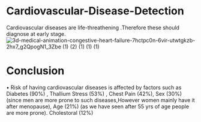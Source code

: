 # Cardiovascular-Disease-Detection
Cardiovascular diseases are life-threathening .Therefore these should diagnose at early stage.
![3d-medical-animation-congestive-heart-failure-7hctpc0n-6vir-utwtgkzb-2hx7_g2QpogN1_3Zbe (1) (2) (1) (1) (1)](https://user-images.githubusercontent.com/68476475/114936169-af953000-9e59-11eb-83c9-72b18c0b6e83.gif)

# Conclusion
   • Risk of having cardiovascular diseases is affected by factors such as Diabetes (90%) , Thallium Stress (53%) , Chest Pain (42%), 
Sex (30%) (since men are more prone to such diseases,However women mainly have it after menopause), 
Age (21%) (as we have seen after 55 yrs of age people are more prone).
Cholestoral (12%)




